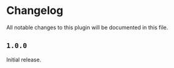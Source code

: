 # Changelog

All notable changes to this plugin will be documented in this file.

## `1.0.0`
Initial release.
